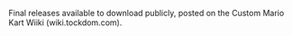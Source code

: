 Final releases available to download publicly, posted on the Custom Mario Kart Wiiki (wiki.tockdom.com).
